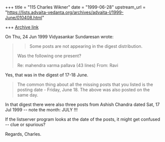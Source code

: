 +++
title = "115 Charles Wikner"
date = "1999-06-28"
upstream_url = "https://lists.advaita-vedanta.org/archives/advaita-l/1999-June/010408.html"

+++
[Archive link](https://lists.advaita-vedanta.org/archives/advaita-l/1999-June/010408.html)

On Thu, 24 Jun 1999 Vidyasankar Sundaresan wrote:

> >Some posts are not appearing in the digest distribution.
>
> Was the following one present?
>
> Re: mahendra varma pallava (43 lines)
>     From: Ravi <miinalochanii at YAHOO.COM>

Yes, that was in the digest of 17-18 June.

> The common thing about all the missing posts that you listed is the posting
> date - Friday, June 18. The above was also posted on the same day.

In that digest there were also three posts from
Ashish Chandra <achandra at WNMAIL.WNDEV.ATT.COM>
dated Sat, 17 Jul 1999 -- note the month: JULY !!!

If the listserver program looks at the date of the
posts, it might get confused -- clue or spurious?

Regards, Charles.

